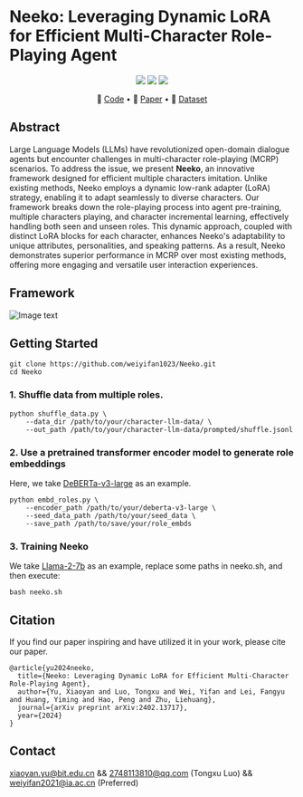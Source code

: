 # Neeko: Leveraging Dynamic LoRA for Efficient Multi-Character Role-Playing Agent

<p align="center">
<a href="https://github.com/weiyifan1023/Neeko/blob/main/LICENSE">
<img src='https://img.shields.io/badge/Code%20License-Apache_2.0-green.svg'></a>
<img src='https://img.shields.io/badge/python-3.9+-blue.svg'>
<img src='https://img.shields.io/badge/Data%20License-CC%20By%20NC%204.0-red.svg'>
</p>

<p align="center">
🔔 <a href="https://github.com/weiyifan1023/Neeko" target="_blank">Code</a> • 📃 <a href="https://arxiv.org/abs/2402.13717" target="_blank">Paper</a> • 🤗 <a href="https://huggingface.co/datasets/fnlp/character-llm-data" target="_blank">Dataset</a> <br>
</p>

## Abstract
Large Language Models (LLMs) have revolutionized open-domain dialogue agents but encounter challenges in multi-character role-playing (MCRP) scenarios.
To address the issue, we present **Neeko**, an innovative framework designed for efficient multiple characters imitation.
Unlike existing methods, Neeko employs a dynamic low-rank adapter (LoRA) strategy, enabling it to adapt seamlessly to diverse characters.
Our framework breaks down the role-playing process into
agent pre-training, multiple characters playing, and character incremental learning, effectively handling both seen and unseen roles.
This dynamic approach, coupled with distinct LoRA blocks for each character, enhances Neeko's adaptability to unique attributes, personalities, and speaking patterns.
As a result, Neeko demonstrates superior performance in MCRP over most existing methods, offering more engaging and versatile user interaction experiences.

## Framework
![Image text](https://github.com/weiyifan1023/Neeko/blob/main/OverallFrame.png)

## Getting Started
```
git clone https://github.com/weiyifan1023/Neeko.git
cd Neeko
```

### 1. Shuffle data from multiple roles.
```
python shuffle_data.py \
	--data_dir /path/to/your/character-llm-data/ \
	--out_path /path/to/your/character-llm-data/prompted/shuffle.jsonl
```

### 2. Use a pretrained transformer encoder model to generate role embeddings
Here, we take [DeBERTa-v3-large](https://huggingface.co/microsoft/deberta-v3-large) as an example. 
```
python embd_roles.py \
	--encoder_path /path/to/your/deberta-v3-large \
	--seed_data_path /path/to/your/seed_data \
	--save_path /path/to/save/your/role_embds
```

### 3. Training Neeko
We take [Llama-2-7b](https://huggingface.co/meta-llama/Llama-2-7b-hf) as an example, replace some paths in neeko.sh, and then execute:
```
bash neeko.sh
```

## Citation
If you find our paper inspiring and have utilized it in your work, please cite our paper.
```
@article{yu2024neeko,
  title={Neeko: Leveraging Dynamic LoRA for Efficient Multi-Character Role-Playing Agent},
  author={Yu, Xiaoyan and Luo, Tongxu and Wei, Yifan and Lei, Fangyu and Huang, Yiming and Hao, Peng and Zhu, Liehuang},
  journal={arXiv preprint arXiv:2402.13717},
  year={2024}
}
```

## Contact
xiaoyan.yu@bit.edu.cn &&  2748113810@qq.com (Tongxu Luo) &&  weiyifan2021@ia.ac.cn (Preferred)
